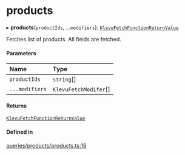 # products
      
▸ **products**(`productIds`, ...`modifiers`): [`KlevuFetchFunctionReturnValue`](klevufetchfunctionreturnvalue.md)

Fetches list of products. All fields are fetched.

#### Parameters

| Name | Type |
| :------ | :------ |
| `productIds` | `string`[] |
| `...modifiers` | `KlevuFetchModifer`[] |

#### Returns

[`KlevuFetchFunctionReturnValue`](klevufetchfunctionreturnvalue.md)

#### Defined in

[queries/products/products.ts:16](https://github.com/klevultd/frontend-sdk/blob/d712c6c/packages/klevu-core/src/queries/products/products.ts#L16)

